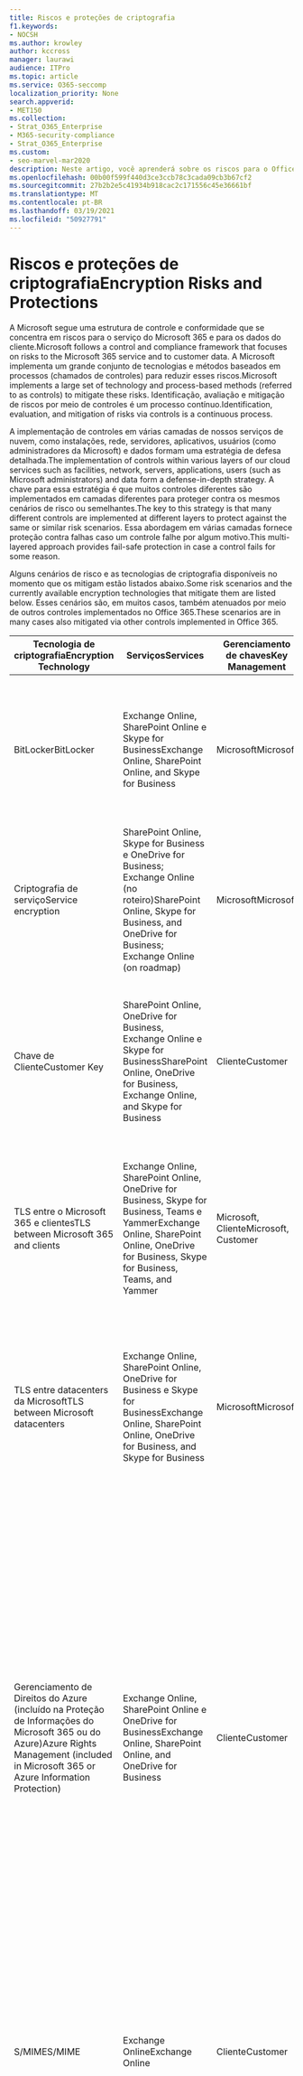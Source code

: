 ```yaml
---
title: Riscos e proteções de criptografia
f1.keywords:
- NOCSH
ms.author: krowley
author: kccross
manager: laurawi
audience: ITPro
ms.topic: article
ms.service: O365-seccomp
localization_priority: None
search.appverid:
- MET150
ms.collection:
- Strat_O365_Enterprise
- M365-security-compliance
- Strat_O365_Enterprise
ms.custom:
- seo-marvel-mar2020
description: Neste artigo, você aprenderá sobre os riscos para o Office 365 e as tecnologias de criptografia disponíveis para proteção.
ms.openlocfilehash: 00b00f599f440d3ce3ccb78c3cada09cb3b67cf2
ms.sourcegitcommit: 27b2b2e5c41934b918cac2c171556c45e36661bf
ms.translationtype: MT
ms.contentlocale: pt-BR
ms.lasthandoff: 03/19/2021
ms.locfileid: "50927791"
---
```

# <a name="encryption-risks-and-protections"></a><span data-ttu-id="2c92f-103">Riscos e proteções de criptografia</span><span class="sxs-lookup"><span data-stu-id="2c92f-103">Encryption Risks and Protections</span></span>

<span data-ttu-id="2c92f-104">A Microsoft segue uma estrutura de controle e conformidade que se concentra em riscos para o serviço do Microsoft 365 e para os dados do cliente.</span><span class="sxs-lookup"><span data-stu-id="2c92f-104">Microsoft follows a control and compliance framework that focuses on risks to the Microsoft 365 service and to customer data.</span></span> <span data-ttu-id="2c92f-105">A Microsoft implementa um grande conjunto de tecnologias e métodos baseados em processos (chamados de controles) para reduzir esses riscos.</span><span class="sxs-lookup"><span data-stu-id="2c92f-105">Microsoft implements a large set of technology and process-based methods (referred to as controls) to mitigate these risks.</span></span> <span data-ttu-id="2c92f-106">Identificação, avaliação e mitigação de riscos por meio de controles é um processo contínuo.</span><span class="sxs-lookup"><span data-stu-id="2c92f-106">Identification, evaluation, and mitigation of risks via controls is a continuous process.</span></span> 

<span data-ttu-id="2c92f-107">A implementação de controles em várias camadas de nossos serviços de nuvem, como instalações, rede, servidores, aplicativos, usuários (como administradores da Microsoft) e dados formam uma estratégia de defesa detalhada.</span><span class="sxs-lookup"><span data-stu-id="2c92f-107">The implementation of controls within various layers of our cloud services such as facilities, network, servers, applications, users (such as Microsoft administrators) and data form a defense-in-depth strategy.</span></span> <span data-ttu-id="2c92f-108">A chave para essa estratégia é que muitos controles diferentes são implementados em camadas diferentes para proteger contra os mesmos cenários de risco ou semelhantes.</span><span class="sxs-lookup"><span data-stu-id="2c92f-108">The key to this strategy is that many different controls are implemented at different layers to protect against the same or similar risk scenarios.</span></span> <span data-ttu-id="2c92f-109">Essa abordagem em várias camadas fornece proteção contra falhas caso um controle falhe por algum motivo.</span><span class="sxs-lookup"><span data-stu-id="2c92f-109">This multi-layered approach provides fail-safe protection in case a control fails for some reason.</span></span>

<span data-ttu-id="2c92f-110">Alguns cenários de risco e as tecnologias de criptografia disponíveis no momento que os mitigam estão listados abaixo.</span><span class="sxs-lookup"><span data-stu-id="2c92f-110">Some risk scenarios and the currently available encryption technologies that mitigate them are listed below.</span></span> <span data-ttu-id="2c92f-111">Esses cenários são, em muitos casos, também atenuados por meio de outros controles implementados no Office 365.</span><span class="sxs-lookup"><span data-stu-id="2c92f-111">These scenarios are in many cases also mitigated via other controls implemented in Office 365.</span></span>

| <span data-ttu-id="2c92f-112">Tecnologia de criptografia</span><span class="sxs-lookup"><span data-stu-id="2c92f-112">Encryption Technology</span></span> | <span data-ttu-id="2c92f-113">Serviços</span><span class="sxs-lookup"><span data-stu-id="2c92f-113">Services</span></span> | <span data-ttu-id="2c92f-114">Gerenciamento de chaves</span><span class="sxs-lookup"><span data-stu-id="2c92f-114">Key Management</span></span> | <span data-ttu-id="2c92f-115">Cenário de risco</span><span class="sxs-lookup"><span data-stu-id="2c92f-115">Risk Scenario</span></span> | <span data-ttu-id="2c92f-116">Valor</span><span class="sxs-lookup"><span data-stu-id="2c92f-116">Value</span></span> |
|---------------------------------------------------------------------------------|--------------------------------------------------------------------------------------------------|---------------------|------------------------------------------------------------------------------------------------------------------------------------------|---------------------------------------------------------------------------------------------------------------------------------------------------------------------------------------------------------------------------------------------------------------------------------------------------------------------------------------------------------------------------------------------------------------------------------|
| <span data-ttu-id="2c92f-117">BitLocker</span><span class="sxs-lookup"><span data-stu-id="2c92f-117">BitLocker</span></span> | <span data-ttu-id="2c92f-118">Exchange Online, SharePoint Online e Skype for Business</span><span class="sxs-lookup"><span data-stu-id="2c92f-118">Exchange Online, SharePoint Online, and Skype for Business</span></span> | <span data-ttu-id="2c92f-119">Microsoft</span><span class="sxs-lookup"><span data-stu-id="2c92f-119">Microsoft</span></span> | <span data-ttu-id="2c92f-120">Discos ou servidores são roubados ou reciclados incorretamente.</span><span class="sxs-lookup"><span data-stu-id="2c92f-120">Disks or servers are stolen or improperly recycled.</span></span> | <span data-ttu-id="2c92f-121">O BitLocker fornece uma abordagem segura para proteger contra perda de dados devido a hardware roubado ou reciclado incorretamente (servidor/disco).</span><span class="sxs-lookup"><span data-stu-id="2c92f-121">BitLocker provides a fail-safe approach to protect against loss of data due to stolen or improperly recycled hardware (server/disk).</span></span> |
| <span data-ttu-id="2c92f-122">Criptografia de serviço</span><span class="sxs-lookup"><span data-stu-id="2c92f-122">Service encryption</span></span> | <span data-ttu-id="2c92f-123">SharePoint Online, Skype for Business e OneDrive for Business; Exchange Online (no roteiro)</span><span class="sxs-lookup"><span data-stu-id="2c92f-123">SharePoint Online, Skype for Business, and OneDrive for Business; Exchange Online (on roadmap)</span></span> | <span data-ttu-id="2c92f-124">Microsoft</span><span class="sxs-lookup"><span data-stu-id="2c92f-124">Microsoft</span></span> | <span data-ttu-id="2c92f-125">O hacker interno ou externo tenta acessar arquivos/dados individuais como um blob.</span><span class="sxs-lookup"><span data-stu-id="2c92f-125">Internal or external hacker tries to access individual files/data as a blob.</span></span> | <span data-ttu-id="2c92f-126">Os dados criptografados não podem ser descriptografados sem acesso a chaves.</span><span class="sxs-lookup"><span data-stu-id="2c92f-126">The encrypted data cannot be decrypted without access to keys.</span></span> <span data-ttu-id="2c92f-127">Ajuda a reduzir o risco de um hacker acessar dados.</span><span class="sxs-lookup"><span data-stu-id="2c92f-127">Helps to mitigate risk of a hacker accessing data.</span></span> |
| <span data-ttu-id="2c92f-128">Chave de Cliente</span><span class="sxs-lookup"><span data-stu-id="2c92f-128">Customer Key</span></span> | <span data-ttu-id="2c92f-129">SharePoint Online, OneDrive for Business, Exchange Online e Skype for Business</span><span class="sxs-lookup"><span data-stu-id="2c92f-129">SharePoint Online, OneDrive for Business, Exchange Online, and Skype for Business</span></span> | <span data-ttu-id="2c92f-130">Cliente</span><span class="sxs-lookup"><span data-stu-id="2c92f-130">Customer</span></span> | <span data-ttu-id="2c92f-131">N/A (Esse recurso foi projetado como um recurso de conformidade; não como uma mitigação para qualquer risco.)</span><span class="sxs-lookup"><span data-stu-id="2c92f-131">N/A (This feature is designed as a compliance feature; not as a mitigation for any risk.)</span></span> | <span data-ttu-id="2c92f-132">Ajuda os clientes a cumprir as obrigações internas de regulamentação e conformidade e a capacidade de deixar o serviço e revogar o acesso da Microsoft aos dados</span><span class="sxs-lookup"><span data-stu-id="2c92f-132">Helps customers meet internal regulation and compliance obligations, and the ability to leave the service and revoke Microsoft's access to data</span></span> |
| <span data-ttu-id="2c92f-133">TLS entre o Microsoft 365 e clientes</span><span class="sxs-lookup"><span data-stu-id="2c92f-133">TLS between Microsoft 365 and clients</span></span> | <span data-ttu-id="2c92f-134">Exchange Online, SharePoint Online, OneDrive for Business, Skype for Business, Teams e Yammer</span><span class="sxs-lookup"><span data-stu-id="2c92f-134">Exchange Online, SharePoint Online, OneDrive for Business, Skype for Business, Teams, and Yammer</span></span> | <span data-ttu-id="2c92f-135">Microsoft, Cliente</span><span class="sxs-lookup"><span data-stu-id="2c92f-135">Microsoft, Customer</span></span> | <span data-ttu-id="2c92f-136">Ataque man-in-the-middle ou outro para tocar no fluxo de dados entre o Microsoft 365 e os computadores cliente pela Internet.</span><span class="sxs-lookup"><span data-stu-id="2c92f-136">Man-in-the-middle or other attack to tap the data flow between Microsoft 365 and client computers over Internet.</span></span> | <span data-ttu-id="2c92f-137">Essa implementação fornece valor à Microsoft e aos clientes e garante a integridade dos dados à medida que flui entre o Microsoft 365 e o cliente.</span><span class="sxs-lookup"><span data-stu-id="2c92f-137">This implementation provides value to both Microsoft and customers and assures data integrity as it flows between Microsoft 365 and the client.</span></span> |
| <span data-ttu-id="2c92f-138">TLS entre datacenters da Microsoft</span><span class="sxs-lookup"><span data-stu-id="2c92f-138">TLS between Microsoft datacenters</span></span> | <span data-ttu-id="2c92f-139">Exchange Online, SharePoint Online, OneDrive for Business e Skype for Business</span><span class="sxs-lookup"><span data-stu-id="2c92f-139">Exchange Online, SharePoint Online, OneDrive for Business, and Skype for Business</span></span> | <span data-ttu-id="2c92f-140">Microsoft</span><span class="sxs-lookup"><span data-stu-id="2c92f-140">Microsoft</span></span> | <span data-ttu-id="2c92f-141">Ataque man-in-the-middle ou outro para tocar no fluxo de dados do cliente entre servidores do Microsoft 365 localizados em datacenters diferentes da Microsoft.</span><span class="sxs-lookup"><span data-stu-id="2c92f-141">Man-in-the-middle or other attack to tap the customer data flow between Microsoft 365 servers located in different Microsoft datacenters.</span></span> | <span data-ttu-id="2c92f-142">Essa implementação é outro método para proteger dados contra ataques entre datacenters da Microsoft.</span><span class="sxs-lookup"><span data-stu-id="2c92f-142">This implementation is another method to protect data against attacks between Microsoft datacenters.</span></span> |
| <span data-ttu-id="2c92f-143">Gerenciamento de Direitos do Azure (incluído na Proteção de Informações do Microsoft 365 ou do Azure)</span><span class="sxs-lookup"><span data-stu-id="2c92f-143">Azure Rights Management (included in Microsoft 365 or Azure Information Protection)</span></span> | <span data-ttu-id="2c92f-144">Exchange Online, SharePoint Online e OneDrive for Business</span><span class="sxs-lookup"><span data-stu-id="2c92f-144">Exchange Online, SharePoint Online, and OneDrive for Business</span></span> | <span data-ttu-id="2c92f-145">Cliente</span><span class="sxs-lookup"><span data-stu-id="2c92f-145">Customer</span></span> | <span data-ttu-id="2c92f-146">Os dados estão nas mãos de uma pessoa que não deve ter acesso aos dados.</span><span class="sxs-lookup"><span data-stu-id="2c92f-146">Data falls into the hands of a person who should not have access to the data.</span></span> | <span data-ttu-id="2c92f-147">A Proteção de Informações do Azure usa o Azure RMS, que fornece valor aos clientes usando políticas de criptografia, identidade e autorização para ajudar a proteger arquivos e emails em vários dispositivos.</span><span class="sxs-lookup"><span data-stu-id="2c92f-147">Azure Information Protection uses Azure RMS, which provides value to customers by using encryption, identity, and authorization policies to help secure files and email across multiple devices.</span></span> <span data-ttu-id="2c92f-148">O Azure RMS fornece valor aos clientes onde todos os emails provenientes do Microsoft 365 que atendem a determinados critérios (ou seja, todos os emails para um determinado endereço) podem ser criptografados automaticamente antes de serem enviados para outro destinatário.</span><span class="sxs-lookup"><span data-stu-id="2c92f-148">Azure RMS provides value to customers where all emails originating from Microsoft 365 that match certain criteria (i.e., all emails to a certain address) can be automatically encrypted before they get sent to another recipient.</span></span> |
| <span data-ttu-id="2c92f-149">S/MIME</span><span class="sxs-lookup"><span data-stu-id="2c92f-149">S/MIME</span></span> | <span data-ttu-id="2c92f-150">Exchange Online</span><span class="sxs-lookup"><span data-stu-id="2c92f-150">Exchange Online</span></span> | <span data-ttu-id="2c92f-151">Cliente</span><span class="sxs-lookup"><span data-stu-id="2c92f-151">Customer</span></span> | <span data-ttu-id="2c92f-152">O email cai nas mãos de uma pessoa que não é o destinatário pretendido.</span><span class="sxs-lookup"><span data-stu-id="2c92f-152">Email falls into the hands of a person who is not the intended recipient.</span></span> | <span data-ttu-id="2c92f-153">O S/MIME fornece valor aos clientes garantindo que os emails criptografados com S/MIME só possam ser descriptografados pelo destinatário direto do email.</span><span class="sxs-lookup"><span data-stu-id="2c92f-153">S/MIME provides value to customers by assuring that email encrypted with S/MIME can only be decrypted by the direct recipient of the email.</span></span> |
| <span data-ttu-id="2c92f-154">Criptografia de Mensagem do Office 365</span><span class="sxs-lookup"><span data-stu-id="2c92f-154">Office 365 Message Encryption</span></span> | <span data-ttu-id="2c92f-155">Exchange Online, SharePoint Online</span><span class="sxs-lookup"><span data-stu-id="2c92f-155">Exchange Online, SharePoint Online</span></span> | <span data-ttu-id="2c92f-156">Cliente</span><span class="sxs-lookup"><span data-stu-id="2c92f-156">Customer</span></span> | <span data-ttu-id="2c92f-157">O email, incluindo anexos protegidos, fica nas mãos de uma pessoa dentro ou fora do Microsoft 365 que não é o destinatário pretendido do email.</span><span class="sxs-lookup"><span data-stu-id="2c92f-157">Email, including protected attachments, falls in hands of a person either within or outside Microsoft 365 who is not the intended recipient of the email.</span></span> | <span data-ttu-id="2c92f-158">O OME fornece valor aos clientes em que todos os emails provenientes do Microsoft 365 que corresponderem a determinados critérios (ou seja, todos os emails para um determinado endereço) são automaticamente criptografados antes de ser enviados para outro destinatário interno ou externo.</span><span class="sxs-lookup"><span data-stu-id="2c92f-158">OME provides value to customers where all emails originating from Microsoft 365 that match certain criteria (i.e., all emails to a certain address) are automatically encrypted before they get sent to another internal or an external recipient.</span></span> |
| <span data-ttu-id="2c92f-159">TLS SMTP com organização parceira</span><span class="sxs-lookup"><span data-stu-id="2c92f-159">SMTP TLS with partner organization</span></span> | <span data-ttu-id="2c92f-160">Exchange Online</span><span class="sxs-lookup"><span data-stu-id="2c92f-160">Exchange Online</span></span> | <span data-ttu-id="2c92f-161">Cliente</span><span class="sxs-lookup"><span data-stu-id="2c92f-161">Customer</span></span> | <span data-ttu-id="2c92f-162">O email é interceptado por meio de um ataque man-in-the-middle ou outro enquanto está em trânsito de um locatário do Microsoft 365 para outra organização parceira.</span><span class="sxs-lookup"><span data-stu-id="2c92f-162">Email is intercepted via a man-in-the-middle or other attack while in transit from a Microsoft 365 tenant to another partner organization.</span></span> | <span data-ttu-id="2c92f-163">Este cenário fornece valor ao cliente para que ele possa enviar/receber todos os emails entre o locatário do Microsoft 365 e a organização de email do parceiro dentro de um canal SMTP criptografado.</span><span class="sxs-lookup"><span data-stu-id="2c92f-163">This scenario provides value to the customer such that they can send/receive all emails between their Microsoft 365 tenant and their partner's email organization inside an encrypted SMTP channel.</span></span> |

## <a name="encryption-technologies-available-in-multi-tenant-environments"></a><span data-ttu-id="2c92f-164">Tecnologias de criptografia disponíveis em ambientes de vários locatários</span><span class="sxs-lookup"><span data-stu-id="2c92f-164">Encryption technologies available in multi-tenant environments</span></span>

| <span data-ttu-id="2c92f-165">Tecnologia de criptografia</span><span class="sxs-lookup"><span data-stu-id="2c92f-165">Encryption Technology</span></span> | <span data-ttu-id="2c92f-166">Implementado por</span><span class="sxs-lookup"><span data-stu-id="2c92f-166">Implemented by</span></span> | <span data-ttu-id="2c92f-167">Algoritmo e força do Key Exchange</span><span class="sxs-lookup"><span data-stu-id="2c92f-167">Key Exchange Algorithm and Strength</span></span> | <span data-ttu-id="2c92f-168">Gerenciamento de chaves\*</span><span class="sxs-lookup"><span data-stu-id="2c92f-168">Key Management\*</span></span> | <span data-ttu-id="2c92f-169">FIPS 140-2 Validado</span><span class="sxs-lookup"><span data-stu-id="2c92f-169">FIPS 140-2 Validated</span></span> |
|----------------------------------------------------------------------------------|-------------------------|------------------------------------------------------------------------------------------------------------------------------------------------------------------------------------|--------------------------------------------------------------------------------------------------------------------------------------------------------------------------------------------------------------------------------------------------------------------------------------------------------------------------------------------------------------------------------------------------------------------------------------------------------------------------------------------------------------------------------------------------------------------------------------------------------------------------------------------------------------------------------------------------------------------------------------------------------------------------------------------------------------------------------------------------------------------------------------------------------------|-----------------------------------------------------------------------|
| <span data-ttu-id="2c92f-170">BitLocker</span><span class="sxs-lookup"><span data-stu-id="2c92f-170">BitLocker</span></span> | <span data-ttu-id="2c92f-171">Exchange Online</span><span class="sxs-lookup"><span data-stu-id="2c92f-171">Exchange Online</span></span> | <span data-ttu-id="2c92f-172">AES 256 bits</span><span class="sxs-lookup"><span data-stu-id="2c92f-172">AES 256-bit</span></span> | <span data-ttu-id="2c92f-173">A chave externa do AES é armazenada em um Cofre Secreto e no Registro do servidor Exchange.</span><span class="sxs-lookup"><span data-stu-id="2c92f-173">AES external key is stored in a Secret Safe and in the registry of the Exchange server.</span></span> <span data-ttu-id="2c92f-174">O Cofre Secreto é um repositório seguro que requer elevação de alto nível e aprovações para acessar.</span><span class="sxs-lookup"><span data-stu-id="2c92f-174">The Secret Safe is a secured repository that requires high-level elevation and approvals to access.</span></span> <span data-ttu-id="2c92f-175">O acesso só pode ser solicitado e aprovado usando uma ferramenta interna chamada Lockbox.</span><span class="sxs-lookup"><span data-stu-id="2c92f-175">Access can be requested and approved only by using an internal tool called Lockbox.</span></span> <span data-ttu-id="2c92f-176">A chave externa do AES também é armazenada no Módulo de Plataforma Confiável no servidor.</span><span class="sxs-lookup"><span data-stu-id="2c92f-176">The AES external key is also stored in the Trusted Platform Module in the server.</span></span> <span data-ttu-id="2c92f-177">Uma senha numérica de 48 dígitos é armazenada no Active Directory e protegida pelo Lockbox.</span><span class="sxs-lookup"><span data-stu-id="2c92f-177">A 48-digit numerical password is stored in Active Directory and protected by Lockbox.</span></span> | <span data-ttu-id="2c92f-178">Sim</span><span class="sxs-lookup"><span data-stu-id="2c92f-178">Yes</span></span> |
|  | <span data-ttu-id="2c92f-179">SharePoint Online</span><span class="sxs-lookup"><span data-stu-id="2c92f-179">SharePoint Online</span></span> | <span data-ttu-id="2c92f-180">AES 256 bits</span><span class="sxs-lookup"><span data-stu-id="2c92f-180">AES 256-bit</span></span> | <span data-ttu-id="2c92f-181">A chave externa do AES é armazenada em um Cofre Secreto.</span><span class="sxs-lookup"><span data-stu-id="2c92f-181">AES external key is stored in a Secret Safe.</span></span> <span data-ttu-id="2c92f-182">O Cofre Secreto é um repositório seguro que requer elevação de alto nível e aprovações para acessar.</span><span class="sxs-lookup"><span data-stu-id="2c92f-182">The Secret Safe is a secured repository that requires high-level elevation and approvals to access.</span></span> <span data-ttu-id="2c92f-183">O acesso só pode ser solicitado e aprovado usando uma ferramenta interna chamada Lockbox.</span><span class="sxs-lookup"><span data-stu-id="2c92f-183">Access can be requested and approved only by using an internal tool called Lockbox.</span></span> <span data-ttu-id="2c92f-184">A chave externa do AES também é armazenada no Módulo de Plataforma Confiável no servidor.</span><span class="sxs-lookup"><span data-stu-id="2c92f-184">The AES external key is also stored in the Trusted Platform Module in the server.</span></span> <span data-ttu-id="2c92f-185">Uma senha numérica de 48 dígitos é armazenada no Active Directory e protegida pelo Lockbox.</span><span class="sxs-lookup"><span data-stu-id="2c92f-185">A 48-digit numerical password is stored in Active Directory and protected by Lockbox.</span></span> | <span data-ttu-id="2c92f-186">Sim</span><span class="sxs-lookup"><span data-stu-id="2c92f-186">Yes</span></span> |
|  | <span data-ttu-id="2c92f-187">Skype for Business</span><span class="sxs-lookup"><span data-stu-id="2c92f-187">Skype for Business</span></span> | <span data-ttu-id="2c92f-188">AES 256 bits</span><span class="sxs-lookup"><span data-stu-id="2c92f-188">AES 256-bit</span></span> | <span data-ttu-id="2c92f-189">A chave externa do AES é armazenada em um Cofre Secreto.</span><span class="sxs-lookup"><span data-stu-id="2c92f-189">AES external key is stored in a Secret Safe.</span></span> <span data-ttu-id="2c92f-190">O Cofre Secreto é um repositório seguro que requer elevação de alto nível e aprovações para acessar.</span><span class="sxs-lookup"><span data-stu-id="2c92f-190">The Secret Safe is a secured repository that requires high-level elevation and approvals to access.</span></span> <span data-ttu-id="2c92f-191">O acesso só pode ser solicitado e aprovado usando uma ferramenta interna chamada Lockbox.</span><span class="sxs-lookup"><span data-stu-id="2c92f-191">Access can be requested and approved only by using an internal tool called Lockbox.</span></span> <span data-ttu-id="2c92f-192">A chave externa do AES também é armazenada no Módulo de Plataforma Confiável no servidor.</span><span class="sxs-lookup"><span data-stu-id="2c92f-192">The AES external key is also stored in the Trusted Platform Module in the server.</span></span> <span data-ttu-id="2c92f-193">Uma senha numérica de 48 dígitos é armazenada no Active Directory e protegida pelo Lockbox.</span><span class="sxs-lookup"><span data-stu-id="2c92f-193">A 48-digit numerical password is stored in Active Directory and protected by Lockbox.</span></span> | <span data-ttu-id="2c92f-194">Sim</span><span class="sxs-lookup"><span data-stu-id="2c92f-194">Yes</span></span> |
| <span data-ttu-id="2c92f-195">Criptografia de Serviço</span><span class="sxs-lookup"><span data-stu-id="2c92f-195">Service Encryption</span></span> | <span data-ttu-id="2c92f-196">SharePoint Online</span><span class="sxs-lookup"><span data-stu-id="2c92f-196">SharePoint Online</span></span> | <span data-ttu-id="2c92f-197">AES 256 bits</span><span class="sxs-lookup"><span data-stu-id="2c92f-197">AES 256-bit</span></span> | <span data-ttu-id="2c92f-198">As chaves usadas para criptografar os blobs são armazenadas no Banco de Dados de Conteúdo do SharePoint Online.</span><span class="sxs-lookup"><span data-stu-id="2c92f-198">The keys used to encrypt the blobs are stored in the SharePoint Online Content Database.</span></span> <span data-ttu-id="2c92f-199">O Banco de Dados de Conteúdo do SharePoint Online é protegido por controles de acesso ao banco de dados e criptografia em repouso.</span><span class="sxs-lookup"><span data-stu-id="2c92f-199">The SharePoint Online Content Database is protected by database access controls and encryption at rest.</span></span> <span data-ttu-id="2c92f-200">A criptografia é executada usando o TDE no Banco de Dados do Azure SQL.</span><span class="sxs-lookup"><span data-stu-id="2c92f-200">Encryption is performed using TDE in Azure SQL Database.</span></span> <span data-ttu-id="2c92f-201">Esses segredos estão no nível de serviço do SharePoint Online, não no nível do locatário.</span><span class="sxs-lookup"><span data-stu-id="2c92f-201">These secrets are at the service level for SharePoint Online, not at the tenant level.</span></span> <span data-ttu-id="2c92f-202">Esses segredos (às vezes chamados de chaves mestras) são armazenados em um repositório seguro separado chamado Repositório de Chaves.</span><span class="sxs-lookup"><span data-stu-id="2c92f-202">These secrets (sometimes referred to as the master keys) are stored in a separate secure repository called the Key Store.</span></span> <span data-ttu-id="2c92f-203">O TDE fornece segurança em repouso para o banco de dados ativo e os backups de banco de dados e logs de transação.</span><span class="sxs-lookup"><span data-stu-id="2c92f-203">TDE provides security at rest for both the active database and the database backups and transaction logs.</span></span> <span data-ttu-id="2c92f-204">Quando os clientes fornecem a chave opcional, a chave do cliente é armazenada no Azure Key Vault e o serviço usa a chave para criptografar uma chave de locatário, que é usada para criptografar uma chave de site, que é usada para criptografar as chaves de nível de arquivo.</span><span class="sxs-lookup"><span data-stu-id="2c92f-204">When customers provide the optional key, the customer key is stored in Azure Key Vault, and the service uses the key to encrypt a tenant key, which is used to encrypt a site key, which is then used to encrypt the file level keys.</span></span> <span data-ttu-id="2c92f-205">Essencialmente, uma nova hierarquia de chaves é introduzida quando o cliente fornece uma chave.</span><span class="sxs-lookup"><span data-stu-id="2c92f-205">Essentially, a new key hierarchy is introduced when the customer provides a key.</span></span> | <span data-ttu-id="2c92f-206">Sim</span><span class="sxs-lookup"><span data-stu-id="2c92f-206">Yes</span></span> |
|  | <span data-ttu-id="2c92f-207">Skype for Business</span><span class="sxs-lookup"><span data-stu-id="2c92f-207">Skype for Business</span></span> | <span data-ttu-id="2c92f-208">AES 256 bits</span><span class="sxs-lookup"><span data-stu-id="2c92f-208">AES 256-bit</span></span> | <span data-ttu-id="2c92f-209">Cada parte dos dados é criptografada usando uma chave de 256 bits gerada aleatoriamente.</span><span class="sxs-lookup"><span data-stu-id="2c92f-209">Each piece of data is encrypted using a different randomly generated 256-bit key.</span></span> <span data-ttu-id="2c92f-210">A chave de criptografia é armazenada em um arquivo XML de metadados correspondente, que também é criptografado por uma chave mestra por conferência.</span><span class="sxs-lookup"><span data-stu-id="2c92f-210">The encryption key is stored in a corresponding metadata XML file, which is also encrypted by a per-conference master key.</span></span> <span data-ttu-id="2c92f-211">A chave mestra também é gerada aleatoriamente uma vez por conferência.</span><span class="sxs-lookup"><span data-stu-id="2c92f-211">The master key is also randomly generated once per conference.</span></span> | <span data-ttu-id="2c92f-212">Sim</span><span class="sxs-lookup"><span data-stu-id="2c92f-212">Yes</span></span> |
|  | <span data-ttu-id="2c92f-213">Exchange Online</span><span class="sxs-lookup"><span data-stu-id="2c92f-213">Exchange Online</span></span> | <span data-ttu-id="2c92f-214">AES 256 bits</span><span class="sxs-lookup"><span data-stu-id="2c92f-214">AES 256-bit</span></span> | <span data-ttu-id="2c92f-215">Cada caixa de correio é criptografada usando uma política de criptografia de dados que usa chaves de criptografia controladas pela Microsoft (no roteiro) ou pelo cliente (quando a Chave do Cliente é usada).</span><span class="sxs-lookup"><span data-stu-id="2c92f-215">Each mailbox is encrypted using a data encryption policy that uses encryption keys controlled by Microsoft (on roadmap) or by the customer (when Customer Key is used).</span></span> | <span data-ttu-id="2c92f-216">Sim</span><span class="sxs-lookup"><span data-stu-id="2c92f-216">Yes</span></span> |
| <span data-ttu-id="2c92f-217">TLS entre o Microsoft 365 e clientes/parceiros</span><span class="sxs-lookup"><span data-stu-id="2c92f-217">TLS between Microsoft 365 and clients/partners</span></span> | <span data-ttu-id="2c92f-218">Exchange Online</span><span class="sxs-lookup"><span data-stu-id="2c92f-218">Exchange Online</span></span> | [<span data-ttu-id="2c92f-219">TLS oportunista que suporta vários suites de codificação</span><span class="sxs-lookup"><span data-stu-id="2c92f-219">Opportunistic TLS supporting multiple cipher suites</span></span>](./exchange-online-uses-tls-to-secure-email-connections.md) | <span data-ttu-id="2c92f-220">O certificado TLS para Exchange Online (outlook.office.com) é um certificado SHA256RSA de 2048 bits emitido pela Baltimore CyberTrust Root.</span><span class="sxs-lookup"><span data-stu-id="2c92f-220">The TLS certificate for Exchange Online (outlook.office.com) is a 2048-bit SHA256RSA certificate issued by Baltimore CyberTrust Root.</span></span> <br> <br> <span data-ttu-id="2c92f-221">O certificado raiz TLS para Exchange Online é um certificado SHA1RSA de 2048 bits emitido pela Baltimore CyberTrust Root.</span><span class="sxs-lookup"><span data-stu-id="2c92f-221">The TLS root certificate for Exchange Online is a 2048-bit SHA1RSA certificate issued by Baltimore CyberTrust Root.</span></span> | <span data-ttu-id="2c92f-222">Sim, quando o TLS 1.2 com a força de codificação de 256 bits é usado</span><span class="sxs-lookup"><span data-stu-id="2c92f-222">Yes, when TLS 1.2 with 256-bit cipher strength is used</span></span> |
|  | <span data-ttu-id="2c92f-223">SharePoint Online</span><span class="sxs-lookup"><span data-stu-id="2c92f-223">SharePoint Online</span></span> | <span data-ttu-id="2c92f-224">TLS 1.2 com AES 256</span><span class="sxs-lookup"><span data-stu-id="2c92f-224">TLS 1.2 with AES 256</span></span> <br> <br> [<span data-ttu-id="2c92f-225">Criptografia de dados no OneDrive for Business e no SharePoint Online</span><span class="sxs-lookup"><span data-stu-id="2c92f-225">Data Encryption in OneDrive for Business and SharePoint Online</span></span>](./data-encryption-in-odb-and-spo.md) | <span data-ttu-id="2c92f-226">O certificado TLS do SharePoint Online (\*.sharepoint.com) é um certificado SHA256RSA de 2048 bits emitido pela Baltimore CyberTrust Root.</span><span class="sxs-lookup"><span data-stu-id="2c92f-226">The TLS certificate for SharePoint Online (\*.sharepoint.com) is a 2048-bit SHA256RSA certificate issued by Baltimore CyberTrust Root.</span></span> <br> <br> <span data-ttu-id="2c92f-227">O certificado raiz TLS para SharePoint Online é um certificado SHA1RSA de 2048 bits emitido pela Baltimore CyberTrust Root.</span><span class="sxs-lookup"><span data-stu-id="2c92f-227">The TLS root certificate for SharePoint Online is a 2048-bit SHA1RSA certificate issued by Baltimore CyberTrust Root.</span></span> | <span data-ttu-id="2c92f-228">Sim</span><span class="sxs-lookup"><span data-stu-id="2c92f-228">Yes</span></span> |
|  | <span data-ttu-id="2c92f-229">Skype for Business</span><span class="sxs-lookup"><span data-stu-id="2c92f-229">Skype for Business</span></span> | [<span data-ttu-id="2c92f-230">TLS para comunicações SIP e sessões de compartilhamento de dados PSOM</span><span class="sxs-lookup"><span data-stu-id="2c92f-230">TLS for SIP communications and PSOM data sharing sessions</span></span>](https://support.office.com/article/Set-up-your-network-for-Skype-for-Business-Online-d21f89b0-3afc-432e-b735-036b2432fdbf) | <span data-ttu-id="2c92f-231">O certificado TLS para Skype for Business (\*.lync.com) é um certificado SHA256RSA de 2048 bits emitido pela Baltimore CyberTrust Root.</span><span class="sxs-lookup"><span data-stu-id="2c92f-231">The TLS certificate for Skype for Business (\*.lync.com) is a 2048-bit SHA256RSA certificate issued by Baltimore CyberTrust Root.</span></span> <br> <br> <span data-ttu-id="2c92f-232">O certificado raiz TLS para Skype for Business é um certificado SHA256RSA de 2048 bits emitido pela Baltimore CyberTrust Root.</span><span class="sxs-lookup"><span data-stu-id="2c92f-232">The TLS root certificate for Skype for Business is a 2048-bit SHA256RSA certificate issued by Baltimore CyberTrust Root.</span></span> | <span data-ttu-id="2c92f-233">Sim</span><span class="sxs-lookup"><span data-stu-id="2c92f-233">Yes</span></span> |
|  | <span data-ttu-id="2c92f-234">Microsoft Teams</span><span class="sxs-lookup"><span data-stu-id="2c92f-234">Microsoft Teams</span></span> | <span data-ttu-id="2c92f-235">TLS 1.2 com AES 256</span><span class="sxs-lookup"><span data-stu-id="2c92f-235">TLS 1.2 with AES 256</span></span> <br> <br> [<span data-ttu-id="2c92f-236">Perguntas frequentes sobre o Microsoft Teams – Ajuda do administrador</span><span class="sxs-lookup"><span data-stu-id="2c92f-236">Frequently asked questions about Microsoft Teams – Admin Help</span></span>](/MicrosoftTeams/teams-overview) | <span data-ttu-id="2c92f-237">O certificado TLS do Microsoft Teams (teams.microsoft.com, edge.skype.com) é um certificado SHA256RSA de 2048 bits emitido pela Baltimore CyberTrust Root.</span><span class="sxs-lookup"><span data-stu-id="2c92f-237">The TLS certificate for Microsoft Teams (teams.microsoft.com, edge.skype.com) is a 2048-bit SHA256RSA certificate issued by Baltimore CyberTrust Root.</span></span> <br> <br> <span data-ttu-id="2c92f-238">O certificado raiz TLS do Microsoft Teams é um certificado SHA256RSA de 2048 bits emitido pelo Baltimore CyberTrust Root.</span><span class="sxs-lookup"><span data-stu-id="2c92f-238">The TLS root certificate for Microsoft Teams is a 2048-bit SHA256RSA certificate issued by Baltimore CyberTrust Root.</span></span> | <span data-ttu-id="2c92f-239">Sim</span><span class="sxs-lookup"><span data-stu-id="2c92f-239">Yes</span></span> |
| <span data-ttu-id="2c92f-240">TLS entre datacenters da Microsoft</span><span class="sxs-lookup"><span data-stu-id="2c92f-240">TLS between Microsoft datacenters</span></span> | <span data-ttu-id="2c92f-241">Todos os serviços do Microsoft 365</span><span class="sxs-lookup"><span data-stu-id="2c92f-241">All Microsoft 365 services</span></span> | <span data-ttu-id="2c92f-242">TLS 1.2 com AES 256</span><span class="sxs-lookup"><span data-stu-id="2c92f-242">TLS 1.2 with AES 256</span></span> <br> <br> <span data-ttu-id="2c92f-243">Protocolo de Transporte em Tempo Real Seguro (SRTP)</span><span class="sxs-lookup"><span data-stu-id="2c92f-243">Secure Real-time Transport Protocol (SRTP)</span></span> | <span data-ttu-id="2c92f-244">A Microsoft usa uma autoridade de certificação gerenciada e implantada internamente para comunicações de servidor para servidor entre datacenters da Microsoft.</span><span class="sxs-lookup"><span data-stu-id="2c92f-244">Microsoft uses an internally managed and deployed certification authority for server-to-server communications between Microsoft datacenters.</span></span> | <span data-ttu-id="2c92f-245">Sim</span><span class="sxs-lookup"><span data-stu-id="2c92f-245">Yes</span></span> |
| <span data-ttu-id="2c92f-246">Gerenciamento de Direitos do Azure (incluído na Proteção de Informações do Microsoft 365 ou do Azure)</span><span class="sxs-lookup"><span data-stu-id="2c92f-246">Azure Rights Management (included in Microsoft 365 or Azure Information Protection)</span></span> | <span data-ttu-id="2c92f-247">Exchange Online</span><span class="sxs-lookup"><span data-stu-id="2c92f-247">Exchange Online</span></span> | <span data-ttu-id="2c92f-248">Oferece [suporte ao Modo Criptográfico 2](/previous-versions/windows/it-pro/windows-server-2008-R2-and-2008/hh867439(v=ws.10)), uma implementação criptográfica do RMS atualizada e aprimorada.</span><span class="sxs-lookup"><span data-stu-id="2c92f-248">Supports [Cryptographic Mode 2](/previous-versions/windows/it-pro/windows-server-2008-R2-and-2008/hh867439(v=ws.10)), an updated and enhanced RMS cryptographic implementation.</span></span> <span data-ttu-id="2c92f-249">Ele dá suporte ao RSA 2048 para assinatura e criptografia e SHA-256 para hash na assinatura.</span><span class="sxs-lookup"><span data-stu-id="2c92f-249">It supports RSA 2048 for signature and encryption, and SHA-256 for hash in the signature.</span></span> | <span data-ttu-id="2c92f-250">[Gerenciado pela Microsoft](/azure/information-protection/plan-implement-tenant-key).</span><span class="sxs-lookup"><span data-stu-id="2c92f-250">[Managed by Microsoft](/azure/information-protection/plan-implement-tenant-key).</span></span> | <span data-ttu-id="2c92f-251">Sim</span><span class="sxs-lookup"><span data-stu-id="2c92f-251">Yes</span></span> |
|  | <span data-ttu-id="2c92f-252">SharePoint Online</span><span class="sxs-lookup"><span data-stu-id="2c92f-252">SharePoint Online</span></span> | <span data-ttu-id="2c92f-253">Oferece [suporte ao Modo Criptográfico 2](/previous-versions/windows/it-pro/windows-server-2008-R2-and-2008/hh867439(v=ws.10)), uma implementação criptográfica do RMS atualizada e aprimorada.</span><span class="sxs-lookup"><span data-stu-id="2c92f-253">Supports [Cryptographic Mode 2](/previous-versions/windows/it-pro/windows-server-2008-R2-and-2008/hh867439(v=ws.10)), an updated and enhanced RMS cryptographic implementation.</span></span> <span data-ttu-id="2c92f-254">Ele dá suporte ao RSA 2048 para assinatura e criptografia e SHA-256 para assinatura.</span><span class="sxs-lookup"><span data-stu-id="2c92f-254">It supports RSA 2048 for signature and encryption, and SHA-256 for signature.</span></span> | <span data-ttu-id="2c92f-255">[Gerenciado pela Microsoft](/azure/information-protection/plan-implement-tenant-key), que é a configuração padrão; ou</span><span class="sxs-lookup"><span data-stu-id="2c92f-255">[Managed by Microsoft](/azure/information-protection/plan-implement-tenant-key), which is the default setting; or</span></span> <br> <br> <span data-ttu-id="2c92f-256">Gerenciado pelo cliente, que é uma alternativa às chaves gerenciadas pela Microsoft.</span><span class="sxs-lookup"><span data-stu-id="2c92f-256">Customer-managed, which is an alternative to Microsoft-managed keys.</span></span> <span data-ttu-id="2c92f-257">As organizações que têm uma assinatura do Azure gerenciada por IT podem usar BYOK e registrar seu uso sem custo adicional.</span><span class="sxs-lookup"><span data-stu-id="2c92f-257">Organizations that have an IT-managed Azure subscription can use BYOK and log its usage at no extra charge.</span></span> <span data-ttu-id="2c92f-258">Para obter mais informações, [consulte Implementing bring your own key](/azure/information-protection/plan-implement-tenant-key).</span><span class="sxs-lookup"><span data-stu-id="2c92f-258">For more information, see [Implementing bring your own key](/azure/information-protection/plan-implement-tenant-key).</span></span> <span data-ttu-id="2c92f-259">Nesta configuração, as HSMs nCipher são usadas para proteger suas chaves.</span><span class="sxs-lookup"><span data-stu-id="2c92f-259">In this configuration, nCipher HSMs are used to protect your keys.</span></span> <span data-ttu-id="2c92f-260">Para obter mais informações, [consulte nCipher HSMs e Azure RMS](https://www.thales-esecurity.com/msrms/cloud).</span><span class="sxs-lookup"><span data-stu-id="2c92f-260">For more information, see [nCipher HSMs and Azure RMS](https://www.thales-esecurity.com/msrms/cloud).</span></span> | <span data-ttu-id="2c92f-261">Sim</span><span class="sxs-lookup"><span data-stu-id="2c92f-261">Yes</span></span> |
| <span data-ttu-id="2c92f-262">S/MIME</span><span class="sxs-lookup"><span data-stu-id="2c92f-262">S/MIME</span></span> | <span data-ttu-id="2c92f-263">Exchange Online</span><span class="sxs-lookup"><span data-stu-id="2c92f-263">Exchange Online</span></span> | <span data-ttu-id="2c92f-264">Sintaxe de mensagem criptográfica Padrão 1.5 (PKCS #7)</span><span class="sxs-lookup"><span data-stu-id="2c92f-264">Cryptographic Message Syntax Standard 1.5 (PKCS #7)</span></span> | <span data-ttu-id="2c92f-265">Depende da infraestrutura de chave pública gerenciada pelo cliente implantada.</span><span class="sxs-lookup"><span data-stu-id="2c92f-265">Depends on the customer-managed public key infrastructure deployed.</span></span> <span data-ttu-id="2c92f-266">O gerenciamento de chaves é realizado pelo cliente e a Microsoft nunca tem acesso às chaves privadas usadas para assinatura e descriptografia.</span><span class="sxs-lookup"><span data-stu-id="2c92f-266">Key management is performed by the customer, and Microsoft never has access to the private keys used for signing and decryption.</span></span> | <span data-ttu-id="2c92f-267">Sim, quando configurado para criptografar mensagens de saída com 3DES ou AES256</span><span class="sxs-lookup"><span data-stu-id="2c92f-267">Yes, when configured to encrypt outgoing messages with 3DES or AES256</span></span> |
| <span data-ttu-id="2c92f-268">Criptografia de Mensagem do Office 365</span><span class="sxs-lookup"><span data-stu-id="2c92f-268">Office 365 Message Encryption</span></span> | <span data-ttu-id="2c92f-269">Exchange Online</span><span class="sxs-lookup"><span data-stu-id="2c92f-269">Exchange Online</span></span> | <span data-ttu-id="2c92f-270">Igual ao Azure RMS ( Modo Criptográfico[2](./technical-reference-details-about-encryption.md) - RSA 2048 para assinatura e criptografia e SHA-256 para assinatura)</span><span class="sxs-lookup"><span data-stu-id="2c92f-270">Same as Azure RMS ([Cryptographic Mode 2](./technical-reference-details-about-encryption.md) - RSA 2048 for signature and encryption, and SHA-256 for signature)</span></span> | <span data-ttu-id="2c92f-271">Usa a Proteção de Informações do Azure como sua infraestrutura de criptografia.</span><span class="sxs-lookup"><span data-stu-id="2c92f-271">Uses Azure Information Protection as its encryption infrastructure.</span></span> <span data-ttu-id="2c92f-272">O método de criptografia usado depende do local que você obtém as chaves do RMS usadas para criptografar e descriptografar mensagens.</span><span class="sxs-lookup"><span data-stu-id="2c92f-272">The encryption method used depends on where you obtain the RMS keys used to encrypt and decrypt messages.</span></span> | <span data-ttu-id="2c92f-273">Sim</span><span class="sxs-lookup"><span data-stu-id="2c92f-273">Yes</span></span> |
| <span data-ttu-id="2c92f-274">TLS SMTP com organização parceira</span><span class="sxs-lookup"><span data-stu-id="2c92f-274">SMTP TLS with partner organization</span></span> | <span data-ttu-id="2c92f-275">Exchange Online</span><span class="sxs-lookup"><span data-stu-id="2c92f-275">Exchange Online</span></span> | <span data-ttu-id="2c92f-276">TLS 1.2 com AES 256</span><span class="sxs-lookup"><span data-stu-id="2c92f-276">TLS 1.2 with AES 256</span></span> | <span data-ttu-id="2c92f-277">O certificado TLS para Exchange Online (outlook.office.com) é um SHA-256 de 2048 bits com certificado de criptografia RSA emitido pela CA-1 dos Serviços de Nuvem digiCert.</span><span class="sxs-lookup"><span data-stu-id="2c92f-277">The TLS certificate for Exchange Online (outlook.office.com) is a 2048-bit SHA-256 with RSA Encryption certificate issued by DigiCert Cloud Services CA-1.</span></span> <br> <br> <span data-ttu-id="2c92f-278">O certificado raiz TLS para o Exchange Online é um SHA-1 de 2048 bits com certificado de criptografia RSA emitido pela [CA raiz globalSign – R1](./exchange-online-uses-tls-to-secure-email-connections.md?view=o365-worldwide#tls-certificate-information-for-exchange-online).</span><span class="sxs-lookup"><span data-stu-id="2c92f-278">The TLS root certificate for Exchange Online is a 2048-bit SHA-1 with RSA Encryption certificate issued by [GlobalSign Root CA – R1](./exchange-online-uses-tls-to-secure-email-connections.md?view=o365-worldwide#tls-certificate-information-for-exchange-online).</span></span> <br> <br> <span data-ttu-id="2c92f-279">Saiba que, por motivos de segurança, nossos certificados mudam de tempos em tempos.</span><span class="sxs-lookup"><span data-stu-id="2c92f-279">Be aware that, for security reasons, our certificates do change from time to time.</span></span> | <span data-ttu-id="2c92f-280">Sim, quando o TLS 1.2 com a força de codificação de 256 bits é usado</span><span class="sxs-lookup"><span data-stu-id="2c92f-280">Yes, when TLS 1.2 with 256-bit cipher strength is used</span></span> |

<span data-ttu-id="2c92f-281">*\*Os certificados TLS referenciados nesta tabela são para datacenters dos EUA; Datacenters não-EUA também usam certificados SHA256RSA de 2048 bits.*</span><span class="sxs-lookup"><span data-stu-id="2c92f-281">*\*TLS certificates referenced in this table are for US datacenters; non-US datacenters also use 2048-bit SHA256RSA certificates.*</span></span>

## <a name="encryption-technologies-available-in-government-cloud-community-environments"></a><span data-ttu-id="2c92f-282">Tecnologias de criptografia disponíveis em ambientes de comunidade de nuvem governamental</span><span class="sxs-lookup"><span data-stu-id="2c92f-282">Encryption technologies available in Government cloud community environments</span></span>

| <span data-ttu-id="2c92f-283">Tecnologia de criptografia</span><span class="sxs-lookup"><span data-stu-id="2c92f-283">Encryption Technology</span></span> | <span data-ttu-id="2c92f-284">Implementado por</span><span class="sxs-lookup"><span data-stu-id="2c92f-284">Implemented by</span></span> | <span data-ttu-id="2c92f-285">Algoritmo e força do Key Exchange</span><span class="sxs-lookup"><span data-stu-id="2c92f-285">Key Exchange Algorithm and Strength</span></span> | <span data-ttu-id="2c92f-286">Gerenciamento de chaves\*</span><span class="sxs-lookup"><span data-stu-id="2c92f-286">Key Management\*</span></span> | <span data-ttu-id="2c92f-287">FIPS 140-2 Validado</span><span class="sxs-lookup"><span data-stu-id="2c92f-287">FIPS 140-2 Validated</span></span> |
|---------------------------------------------|--------------------------------------------------------|------------------------------------------------------------------------------------------------------------------------------------------------------------------------------------|--------------------------------------------------------------------------------------------------------------------------------------------------------------------------------------------------------------------------------------------------------------------------------------------------------------------------------------------------------------------------------------------------------------------------------------------------------------------------------------------------------------------------------------------------------------------------------------------------------------------------------------------------------------------------------------------------------------------------------------------------------------------------------------------------------------------------------------------------------------------------------------------------------------|-------------------------------------------------------------------------|
| <span data-ttu-id="2c92f-288">BitLocker</span><span class="sxs-lookup"><span data-stu-id="2c92f-288">BitLocker</span></span> | <span data-ttu-id="2c92f-289">Exchange Online</span><span class="sxs-lookup"><span data-stu-id="2c92f-289">Exchange Online</span></span> | <span data-ttu-id="2c92f-290">AES 256 bits</span><span class="sxs-lookup"><span data-stu-id="2c92f-290">AES 256-bit</span></span> | <span data-ttu-id="2c92f-291">A chave externa do AES é armazenada em um Cofre Secreto e no Registro do servidor Exchange.</span><span class="sxs-lookup"><span data-stu-id="2c92f-291">AES external key is stored in a Secret Safe and in the registry of the Exchange server.</span></span> <span data-ttu-id="2c92f-292">O Cofre Secreto é um repositório seguro que requer elevação de alto nível e aprovações para acessar.</span><span class="sxs-lookup"><span data-stu-id="2c92f-292">The Secret Safe is a secured repository that requires high-level elevation and approvals to access.</span></span> <span data-ttu-id="2c92f-293">O acesso só pode ser solicitado e aprovado usando uma ferramenta interna chamada Lockbox.</span><span class="sxs-lookup"><span data-stu-id="2c92f-293">Access can be requested and approved only by using an internal tool called Lockbox.</span></span> <span data-ttu-id="2c92f-294">A chave externa do AES também é armazenada no Módulo de Plataforma Confiável no servidor.</span><span class="sxs-lookup"><span data-stu-id="2c92f-294">The AES external key is also stored in the Trusted Platform Module in the server.</span></span> <span data-ttu-id="2c92f-295">Uma senha numérica de 48 dígitos é armazenada no Active Directory e protegida pelo Lockbox.</span><span class="sxs-lookup"><span data-stu-id="2c92f-295">A 48-digit numerical password is stored in Active Directory and protected by Lockbox.</span></span> | <span data-ttu-id="2c92f-296">Sim</span><span class="sxs-lookup"><span data-stu-id="2c92f-296">Yes</span></span> |
|  | <span data-ttu-id="2c92f-297">SharePoint Online</span><span class="sxs-lookup"><span data-stu-id="2c92f-297">SharePoint Online</span></span> | <span data-ttu-id="2c92f-298">AES 256 bits</span><span class="sxs-lookup"><span data-stu-id="2c92f-298">AES 256-bit</span></span> | <span data-ttu-id="2c92f-299">A chave externa do AES é armazenada em um Cofre Secreto.</span><span class="sxs-lookup"><span data-stu-id="2c92f-299">AES external key is stored in a Secret Safe.</span></span> <span data-ttu-id="2c92f-300">O Cofre Secreto é um repositório seguro que requer elevação de alto nível e aprovações para acessar.</span><span class="sxs-lookup"><span data-stu-id="2c92f-300">The Secret Safe is a secured repository that requires high-level elevation and approvals to access.</span></span> <span data-ttu-id="2c92f-301">O acesso só pode ser solicitado e aprovado usando uma ferramenta interna chamada Lockbox.</span><span class="sxs-lookup"><span data-stu-id="2c92f-301">Access can be requested and approved only by using an internal tool called Lockbox.</span></span> <span data-ttu-id="2c92f-302">A chave externa do AES também é armazenada no Módulo de Plataforma Confiável no servidor.</span><span class="sxs-lookup"><span data-stu-id="2c92f-302">The AES external key is also stored in the Trusted Platform Module in the server.</span></span> <span data-ttu-id="2c92f-303">Uma senha numérica de 48 dígitos é armazenada no Active Directory e protegida pelo Lockbox.</span><span class="sxs-lookup"><span data-stu-id="2c92f-303">A 48-digit numerical password is stored in Active Directory and protected by Lockbox.</span></span> | <span data-ttu-id="2c92f-304">Sim</span><span class="sxs-lookup"><span data-stu-id="2c92f-304">Yes</span></span> |
|  | <span data-ttu-id="2c92f-305">Skype for Business</span><span class="sxs-lookup"><span data-stu-id="2c92f-305">Skype for Business</span></span> | <span data-ttu-id="2c92f-306">AES 256 bits</span><span class="sxs-lookup"><span data-stu-id="2c92f-306">AES 256-bit</span></span> | <span data-ttu-id="2c92f-307">A chave externa do AES é armazenada em um Cofre Secreto.</span><span class="sxs-lookup"><span data-stu-id="2c92f-307">AES external key is stored in a Secret Safe.</span></span> <span data-ttu-id="2c92f-308">O Cofre Secreto é um repositório seguro que requer elevação de alto nível e aprovações para acessar.</span><span class="sxs-lookup"><span data-stu-id="2c92f-308">The Secret Safe is a secured repository that requires high-level elevation and approvals to access.</span></span> <span data-ttu-id="2c92f-309">O acesso só pode ser solicitado e aprovado usando uma ferramenta interna chamada Lockbox.</span><span class="sxs-lookup"><span data-stu-id="2c92f-309">Access can be requested and approved only by using an internal tool called Lockbox.</span></span> <span data-ttu-id="2c92f-310">A chave externa do AES também é armazenada no Módulo de Plataforma Confiável no servidor.</span><span class="sxs-lookup"><span data-stu-id="2c92f-310">The AES external key is also stored in the Trusted Platform Module in the server.</span></span> <span data-ttu-id="2c92f-311">Uma senha numérica de 48 dígitos é armazenada no Active Directory e protegida pelo Lockbox.</span><span class="sxs-lookup"><span data-stu-id="2c92f-311">A 48-digit numerical password is stored in Active Directory and protected by Lockbox.</span></span> | <span data-ttu-id="2c92f-312">Sim</span><span class="sxs-lookup"><span data-stu-id="2c92f-312">Yes</span></span> |
| <span data-ttu-id="2c92f-313">Criptografia de Serviço</span><span class="sxs-lookup"><span data-stu-id="2c92f-313">Service Encryption</span></span> | <span data-ttu-id="2c92f-314">SharePoint Online</span><span class="sxs-lookup"><span data-stu-id="2c92f-314">SharePoint Online</span></span> | <span data-ttu-id="2c92f-315">AES 256 bits</span><span class="sxs-lookup"><span data-stu-id="2c92f-315">AES 256-bit</span></span> | <span data-ttu-id="2c92f-316">As chaves usadas para criptografar os blobs são armazenadas no Banco de Dados de Conteúdo do SharePoint Online.</span><span class="sxs-lookup"><span data-stu-id="2c92f-316">The keys used to encrypt the blobs are stored in the SharePoint Online Content Database.</span></span> <span data-ttu-id="2c92f-317">Os Bancos de Dados de Conteúdo do SharePoint Online são protegidos por controles de acesso ao banco de dados e criptografia em repouso.</span><span class="sxs-lookup"><span data-stu-id="2c92f-317">The SharePoint Online Content Databases is protected by database access controls and encryption at rest.</span></span> <span data-ttu-id="2c92f-318">A criptografia é executada usando o TDE no Banco de Dados do Azure SQL.</span><span class="sxs-lookup"><span data-stu-id="2c92f-318">Encryption is performed using TDE in Azure SQL Database.</span></span> <span data-ttu-id="2c92f-319">Esses segredos estão no nível de serviço do SharePoint Online, não no nível do locatário.</span><span class="sxs-lookup"><span data-stu-id="2c92f-319">These secrets are at the service level for SharePoint Online, not at the tenant level.</span></span> <span data-ttu-id="2c92f-320">Esses segredos (às vezes chamados de chaves mestras) são armazenados em um repositório seguro separado chamado Repositório de Chaves.</span><span class="sxs-lookup"><span data-stu-id="2c92f-320">These secrets (sometimes referred to as the master keys) are stored in a separate secure repository called the Key Store.</span></span> <span data-ttu-id="2c92f-321">O TDE fornece segurança em repouso para o banco de dados ativo e os backups de banco de dados e logs de transação.</span><span class="sxs-lookup"><span data-stu-id="2c92f-321">TDE provides security at rest for both the active database and the database backups and transaction logs.</span></span> <span data-ttu-id="2c92f-322">Quando os clientes fornecem a chave opcional, a Chave do Cliente é armazenada no Azure Key Vault e o serviço usa a chave para criptografar uma chave de locatário, que é usada para criptografar uma chave de site, que é usada para criptografar as chaves de nível de arquivo.</span><span class="sxs-lookup"><span data-stu-id="2c92f-322">When customers provide the optional key, the Customer Key is stored in Azure Key Vault, and the service uses the key to encrypt a tenant key, which is used to encrypt a site key, which is then used to encrypt the file level keys.</span></span> <span data-ttu-id="2c92f-323">Essencialmente, uma nova hierarquia de chaves é introduzida quando o cliente fornece uma chave.</span><span class="sxs-lookup"><span data-stu-id="2c92f-323">Essentially, a new key hierarchy is introduced when the customer provides a key.</span></span> | <span data-ttu-id="2c92f-324">Sim</span><span class="sxs-lookup"><span data-stu-id="2c92f-324">Yes</span></span> |
|  | <span data-ttu-id="2c92f-325">Skype for Business</span><span class="sxs-lookup"><span data-stu-id="2c92f-325">Skype for Business</span></span> | <span data-ttu-id="2c92f-326">AES 256 bits</span><span class="sxs-lookup"><span data-stu-id="2c92f-326">AES 256-bit</span></span> | <span data-ttu-id="2c92f-327">Cada parte dos dados é criptografada usando uma chave de 256 bits gerada aleatoriamente.</span><span class="sxs-lookup"><span data-stu-id="2c92f-327">Each piece of data is encrypted using a different randomly generated 256-bit key.</span></span> <span data-ttu-id="2c92f-328">A chave de criptografia é armazenada em um arquivo XML de metadados correspondente, que também é criptografado por uma chave mestra por conferência.</span><span class="sxs-lookup"><span data-stu-id="2c92f-328">The encryption key is stored in a corresponding metadata XML file, which is also encrypted by a per-conference master key.</span></span> <span data-ttu-id="2c92f-329">A chave mestra também é gerada aleatoriamente uma vez por conferência.</span><span class="sxs-lookup"><span data-stu-id="2c92f-329">The master key is also randomly generated once per conference.</span></span> | <span data-ttu-id="2c92f-330">Sim</span><span class="sxs-lookup"><span data-stu-id="2c92f-330">Yes</span></span> |
|  | <span data-ttu-id="2c92f-331">Exchange Online</span><span class="sxs-lookup"><span data-stu-id="2c92f-331">Exchange Online</span></span> | <span data-ttu-id="2c92f-332">AES 256 bits</span><span class="sxs-lookup"><span data-stu-id="2c92f-332">AES 256-bit</span></span> | <span data-ttu-id="2c92f-333">Cada caixa de correio é criptografada usando uma política de criptografia de dados que usa chaves de criptografia controladas pela Microsoft ou pelo cliente (quando a Chave do Cliente é usada).</span><span class="sxs-lookup"><span data-stu-id="2c92f-333">Each mailbox is encrypted using a data encryption policy that uses encryption keys controlled by Microsoft or by the customer (when Customer Key is used).</span></span> | <span data-ttu-id="2c92f-334">Sim</span><span class="sxs-lookup"><span data-stu-id="2c92f-334">Yes</span></span> |
| <span data-ttu-id="2c92f-335">TLS entre o Microsoft 365 e clientes/parceiros</span><span class="sxs-lookup"><span data-stu-id="2c92f-335">TLS between Microsoft 365 and clients/partners</span></span> | <span data-ttu-id="2c92f-336">Exchange Online</span><span class="sxs-lookup"><span data-stu-id="2c92f-336">Exchange Online</span></span> | [<span data-ttu-id="2c92f-337">TLS oportunista que suporta vários suites de codificação</span><span class="sxs-lookup"><span data-stu-id="2c92f-337">Opportunistic TLS supporting multiple cipher suites</span></span>](./exchange-online-uses-tls-to-secure-email-connections.md) | <span data-ttu-id="2c92f-338">O certificado TLS para Exchange Online (outlook.office.com) é um certificado SHA256RSA de 2048 bits emitido pela Baltimore CyberTrust Root.</span><span class="sxs-lookup"><span data-stu-id="2c92f-338">The TLS certificate for Exchange Online (outlook.office.com) is a 2048-bit SHA256RSA certificate issued by Baltimore CyberTrust Root.</span></span> <br> <br> <span data-ttu-id="2c92f-339">O certificado raiz TLS para Exchange Online é um certificado SHA1RSA de 2048 bits emitido pela Baltimore CyberTrust Root.</span><span class="sxs-lookup"><span data-stu-id="2c92f-339">The TLS root certificate for Exchange Online is a 2048-bit SHA1RSA certificate issued by Baltimore CyberTrust Root.</span></span> | <span data-ttu-id="2c92f-340">Sim, quando o TLS 1.2 com a força de codificação de 256 bits é usado</span><span class="sxs-lookup"><span data-stu-id="2c92f-340">Yes, when TLS 1.2 with 256-bit cipher strength is used</span></span> |
|  | <span data-ttu-id="2c92f-341">SharePoint Online</span><span class="sxs-lookup"><span data-stu-id="2c92f-341">SharePoint Online</span></span> | <span data-ttu-id="2c92f-342">TLS 1.2 com AES 256</span><span class="sxs-lookup"><span data-stu-id="2c92f-342">TLS 1.2 with AES 256</span></span> | <span data-ttu-id="2c92f-343">O certificado TLS do SharePoint Online (\*.sharepoint.com) é um certificado SHA256RSA de 2048 bits emitido pela Baltimore CyberTrust Root.</span><span class="sxs-lookup"><span data-stu-id="2c92f-343">The TLS certificate for SharePoint Online (\*.sharepoint.com) is a 2048-bit SHA256RSA certificate issued by Baltimore CyberTrust Root.</span></span> <br> <br> <span data-ttu-id="2c92f-344">O certificado raiz TLS para SharePoint Online é um certificado SHA1RSA de 2048 bits emitido pela Baltimore CyberTrust Root.</span><span class="sxs-lookup"><span data-stu-id="2c92f-344">The TLS root certificate for SharePoint Online is a 2048-bit SHA1RSA certificate issued by Baltimore CyberTrust Root.</span></span> | <span data-ttu-id="2c92f-345">Sim</span><span class="sxs-lookup"><span data-stu-id="2c92f-345">Yes</span></span> |
|  | <span data-ttu-id="2c92f-346">Skype for Business</span><span class="sxs-lookup"><span data-stu-id="2c92f-346">Skype for Business</span></span> | <span data-ttu-id="2c92f-347">TLS para comunicações SIP e sessões de compartilhamento de dados PSOM</span><span class="sxs-lookup"><span data-stu-id="2c92f-347">TLS for SIP communications and PSOM data sharing sessions</span></span> | <span data-ttu-id="2c92f-348">O certificado TLS para Skype for Business (\*.lync.com) é um certificado SHA256RSA de 2048 bits emitido pela Baltimore CyberTrust Root.</span><span class="sxs-lookup"><span data-stu-id="2c92f-348">The TLS certificate for Skype for Business (\*.lync.com) is a 2048-bit SHA256RSA certificate issued by Baltimore CyberTrust Root.</span></span> <br> <br> <span data-ttu-id="2c92f-349">O certificado raiz TLS para Skype for Business é um certificado SHA256RSA de 2048 bits emitido pela Baltimore CyberTrust Root.</span><span class="sxs-lookup"><span data-stu-id="2c92f-349">The TLS root certificate for Skype for Business is a 2048-bit SHA256RSA certificate issued by Baltimore CyberTrust Root.</span></span> | <span data-ttu-id="2c92f-350">Sim</span><span class="sxs-lookup"><span data-stu-id="2c92f-350">Yes</span></span> |
|  | <span data-ttu-id="2c92f-351">Microsoft Teams</span><span class="sxs-lookup"><span data-stu-id="2c92f-351">Microsoft Teams</span></span> | [<span data-ttu-id="2c92f-352">Perguntas frequentes sobre o Microsoft Teams – Ajuda do administrador</span><span class="sxs-lookup"><span data-stu-id="2c92f-352">Frequently asked questions about Microsoft Teams – Admin Help</span></span>](/MicrosoftTeams/teams-overview) | <span data-ttu-id="2c92f-353">O certificado TLS do Microsoft Teams (teams.microsoft.com; edge.skype.com) é um certificado SHA256RSA de 2048 bits emitido pela Baltimore CyberTrust Root.</span><span class="sxs-lookup"><span data-stu-id="2c92f-353">The TLS certificate for Microsoft Teams (teams.microsoft.com; edge.skype.com) is a 2048-bit SHA256RSA certificate issued by Baltimore CyberTrust Root.</span></span> <br> <br> <span data-ttu-id="2c92f-354">O certificado raiz TLS do Microsoft Teams é um certificado SHA256RSA de 2048 bits emitido pelo Baltimore CyberTrust Root.</span><span class="sxs-lookup"><span data-stu-id="2c92f-354">The TLS root certificate for Microsoft Teams is a 2048-bit SHA256RSA certificate issued by Baltimore CyberTrust Root.</span></span> | <span data-ttu-id="2c92f-355">Sim</span><span class="sxs-lookup"><span data-stu-id="2c92f-355">Yes</span></span> |
| <span data-ttu-id="2c92f-356">TLS entre datacenters da Microsoft</span><span class="sxs-lookup"><span data-stu-id="2c92f-356">TLS between Microsoft datacenters</span></span> | <span data-ttu-id="2c92f-357">Exchange Online, SharePoint Online, Skype for Business</span><span class="sxs-lookup"><span data-stu-id="2c92f-357">Exchange Online, SharePoint Online, Skype for Business</span></span> | <span data-ttu-id="2c92f-358">TLS 1.2 com AES 256</span><span class="sxs-lookup"><span data-stu-id="2c92f-358">TLS 1.2 with AES 256</span></span> | <span data-ttu-id="2c92f-359">A Microsoft usa uma autoridade de certificação gerenciada e implantada internamente para comunicações de servidor para servidor entre datacenters da Microsoft.</span><span class="sxs-lookup"><span data-stu-id="2c92f-359">Microsoft uses an internally managed and deployed certification authority for server-to-server communications between Microsoft datacenters.</span></span> | <span data-ttu-id="2c92f-360">Sim</span><span class="sxs-lookup"><span data-stu-id="2c92f-360">Yes</span></span> |
|  |  | <span data-ttu-id="2c92f-361">Protocolo de Transporte em Tempo Real Seguro (SRTP)</span><span class="sxs-lookup"><span data-stu-id="2c92f-361">Secure Real-time Transport Protocol (SRTP)</span></span> |  |  |
| <span data-ttu-id="2c92f-362">Serviço de Gerenciamento de Direitos do Azure</span><span class="sxs-lookup"><span data-stu-id="2c92f-362">Azure Rights Management Service</span></span> | <span data-ttu-id="2c92f-363">Exchange Online</span><span class="sxs-lookup"><span data-stu-id="2c92f-363">Exchange Online</span></span> | <span data-ttu-id="2c92f-364">Oferece [suporte ao Modo Criptográfico 2](/previous-versions/windows/it-pro/windows-server-2008-R2-and-2008/hh867439(v=ws.10)), uma implementação criptográfica do RMS atualizada e aprimorada.</span><span class="sxs-lookup"><span data-stu-id="2c92f-364">Supports [Cryptographic Mode 2](/previous-versions/windows/it-pro/windows-server-2008-R2-and-2008/hh867439(v=ws.10)), an updated and enhanced RMS cryptographic implementation.</span></span> <span data-ttu-id="2c92f-365">Ele dá suporte ao RSA 2048 para assinatura e criptografia e SHA-256 para hash na assinatura.</span><span class="sxs-lookup"><span data-stu-id="2c92f-365">It supports RSA 2048 for signature and encryption, and SHA-256 for hash in the signature.</span></span> | <span data-ttu-id="2c92f-366">[Gerenciado pela Microsoft](/azure/information-protection/plan-implement-tenant-key).</span><span class="sxs-lookup"><span data-stu-id="2c92f-366">[Managed by Microsoft](/azure/information-protection/plan-implement-tenant-key).</span></span> | <span data-ttu-id="2c92f-367">Sim</span><span class="sxs-lookup"><span data-stu-id="2c92f-367">Yes</span></span> |
|  | <span data-ttu-id="2c92f-368">SharePoint Online</span><span class="sxs-lookup"><span data-stu-id="2c92f-368">SharePoint Online</span></span> | <span data-ttu-id="2c92f-369">Oferece [suporte ao Modo Criptográfico 2](/previous-versions/windows/it-pro/windows-server-2008-R2-and-2008/hh867439(v=ws.10)), uma implementação criptográfica do RMS atualizada e aprimorada.</span><span class="sxs-lookup"><span data-stu-id="2c92f-369">Supports [Cryptographic Mode 2](/previous-versions/windows/it-pro/windows-server-2008-R2-and-2008/hh867439(v=ws.10)), an updated and enhanced RMS cryptographic implementation.</span></span> <span data-ttu-id="2c92f-370">Ele dá suporte ao RSA 2048 para assinatura e criptografia e SHA-256 para hash na assinatura.</span><span class="sxs-lookup"><span data-stu-id="2c92f-370">It supports RSA 2048 for signature and encryption, and SHA-256 for hash in the signature.</span></span> | <span data-ttu-id="2c92f-371">[Gerenciado pela Microsoft](/azure/information-protection/plan-implement-tenant-key), que é a configuração padrão; ou</span><span class="sxs-lookup"><span data-stu-id="2c92f-371">[Managed by Microsoft](/azure/information-protection/plan-implement-tenant-key), which is the default setting; or</span></span> <br> <br> <span data-ttu-id="2c92f-372">Gerenciado pelo cliente (também conhecido como BYOK), que é uma alternativa às chaves gerenciadas pela Microsoft.</span><span class="sxs-lookup"><span data-stu-id="2c92f-372">Customer-managed (also known as BYOK), which is an alternative to Microsoft-managed keys.</span></span> <span data-ttu-id="2c92f-373">As organizações que têm uma assinatura do Azure gerenciada por IT podem usar BYOK e registrar seu uso sem custo adicional.</span><span class="sxs-lookup"><span data-stu-id="2c92f-373">Organizations that have an IT-managed Azure subscription can use BYOK and log its usage at no extra charge.</span></span> <span data-ttu-id="2c92f-374">Para obter mais informações, [consulte Implementing bring your own key](/azure/information-protection/plan-implement-tenant-key).</span><span class="sxs-lookup"><span data-stu-id="2c92f-374">For more information, see [Implementing bring your own key](/azure/information-protection/plan-implement-tenant-key).</span></span> <br> <br> <span data-ttu-id="2c92f-375">No cenário BYOK, as HSMs nCipher são usadas para proteger suas chaves.</span><span class="sxs-lookup"><span data-stu-id="2c92f-375">In the BYOK scenario, nCipher HSMs are used to protect your keys.</span></span> <span data-ttu-id="2c92f-376">Para obter mais informações, [consulte nCipher HSMs e Azure RMS](https://www.thales-esecurity.com/msrms/cloud).</span><span class="sxs-lookup"><span data-stu-id="2c92f-376">For more information, see [nCipher HSMs and Azure RMS](https://www.thales-esecurity.com/msrms/cloud).</span></span> | <span data-ttu-id="2c92f-377">Sim</span><span class="sxs-lookup"><span data-stu-id="2c92f-377">Yes</span></span> |
| <span data-ttu-id="2c92f-378">S/MIME</span><span class="sxs-lookup"><span data-stu-id="2c92f-378">S/MIME</span></span> | <span data-ttu-id="2c92f-379">Exchange Online</span><span class="sxs-lookup"><span data-stu-id="2c92f-379">Exchange Online</span></span> | <span data-ttu-id="2c92f-380">Sintaxe de mensagem criptográfica Padrão 1.5 (PKCS #7)</span><span class="sxs-lookup"><span data-stu-id="2c92f-380">Cryptographic Message Syntax Standard 1.5 (PKCS #7)</span></span> | <span data-ttu-id="2c92f-381">Depende da infraestrutura de chave pública implantada.</span><span class="sxs-lookup"><span data-stu-id="2c92f-381">Depends on the public key infrastructure deployed.</span></span> | <span data-ttu-id="2c92f-382">Sim, quando configurado para criptografar mensagens de saída com o 3DES ou o AES-256.</span><span class="sxs-lookup"><span data-stu-id="2c92f-382">Yes, when configured to encrypt outgoing messages with 3DES or AES-256.</span></span> |
| <span data-ttu-id="2c92f-383">Criptografia de Mensagem do Office 365</span><span class="sxs-lookup"><span data-stu-id="2c92f-383">Office 365 Message Encryption</span></span> | <span data-ttu-id="2c92f-384">Exchange Online</span><span class="sxs-lookup"><span data-stu-id="2c92f-384">Exchange Online</span></span> | <span data-ttu-id="2c92f-385">Igual ao Azure RMS ( Modo Criptográfico[2](./technical-reference-details-about-encryption.md) - RSA 2048 para assinatura e criptografia e SHA-256 para hash na assinatura)</span><span class="sxs-lookup"><span data-stu-id="2c92f-385">Same as Azure RMS ([Cryptographic Mode 2](./technical-reference-details-about-encryption.md) - RSA 2048 for signature and encryption, and SHA-256 for hash in the signature)</span></span> | <span data-ttu-id="2c92f-386">Usa o Azure RMS como sua infraestrutura de criptografia.</span><span class="sxs-lookup"><span data-stu-id="2c92f-386">Uses Azure RMS as its encryption infrastructure.</span></span> <span data-ttu-id="2c92f-387">O método de criptografia usado depende do local que você obtém as chaves do RMS usadas para criptografar e descriptografar mensagens.</span><span class="sxs-lookup"><span data-stu-id="2c92f-387">The encryption method used depends on where you obtain the RMS keys used to encrypt and decrypt messages.</span></span> <br> <br> <span data-ttu-id="2c92f-388">Se você usar o Microsoft Azure RMS para obter as chaves, o Modo Criptográfico 2 será usado.</span><span class="sxs-lookup"><span data-stu-id="2c92f-388">If you use Microsoft Azure RMS to obtain the keys, Cryptographic Mode 2 is used.</span></span> <span data-ttu-id="2c92f-389">Se você usar o Active Directory (AD) RMS para obter as chaves, o Modo Criptográfico 1 ou o Modo Criptográfico 2 será utilizado.</span><span class="sxs-lookup"><span data-stu-id="2c92f-389">If you use Active Directory (AD) RMS to obtain the keys, either Cryptographic Mode 1 or Cryptographic Mode 2 is used.</span></span> <span data-ttu-id="2c92f-390">O método utilizado depende de sua implantação do AD RMS no local.</span><span class="sxs-lookup"><span data-stu-id="2c92f-390">The method used depends on your on-premises AD RMS deployment.</span></span> <span data-ttu-id="2c92f-391">O Modo Criptográfico 1 é a implementação criptográfica original do AD RMS.</span><span class="sxs-lookup"><span data-stu-id="2c92f-391">Cryptographic Mode 1 is the original AD RMS cryptographic implementation.</span></span> <span data-ttu-id="2c92f-392">Ele dá suporte ao RSA 1024 para assinatura e criptografia e suporta SHA-1 para assinatura.</span><span class="sxs-lookup"><span data-stu-id="2c92f-392">It supports RSA 1024 for signature and encryption and supports SHA-1 for signature.</span></span> <span data-ttu-id="2c92f-393">Esse modo continua a ser suportado por todas as versões atuais do RMS, exceto por configurações BYOK que usam HSMs.</span><span class="sxs-lookup"><span data-stu-id="2c92f-393">This mode continues to be supported by all current versions of RMS, except for BYOK configurations that use HSMs.</span></span> | <span data-ttu-id="2c92f-394">Sim</span><span class="sxs-lookup"><span data-stu-id="2c92f-394">Yes</span></span> |
| <span data-ttu-id="2c92f-395">TLS SMTP com organização parceira</span><span class="sxs-lookup"><span data-stu-id="2c92f-395">SMTP TLS with partner organization</span></span> | <span data-ttu-id="2c92f-396">Exchange Online</span><span class="sxs-lookup"><span data-stu-id="2c92f-396">Exchange Online</span></span> | <span data-ttu-id="2c92f-397">TLS 1.2 com AES 256</span><span class="sxs-lookup"><span data-stu-id="2c92f-397">TLS 1.2 with AES 256</span></span> | <span data-ttu-id="2c92f-398">O certificado TLS para Exchange Online (outlook.office.com) é um SHA-256 de 2048 bits com certificado de criptografia RSA emitido pela CA-1 dos Serviços de Nuvem digiCert.</span><span class="sxs-lookup"><span data-stu-id="2c92f-398">The TLS certificate for Exchange Online (outlook.office.com) is a 2048-bit SHA-256 with RSA Encryption certificate issued by DigiCert Cloud Services CA-1.</span></span> <br> <br> <span data-ttu-id="2c92f-399">O certificado raiz TLS para o Exchange Online é um SHA-1 de 2048 bits com certificado de criptografia RSA emitido pela [CA raiz globalSign – R1](./exchange-online-uses-tls-to-secure-email-connections.md?view=o365-worldwide#tls-certificate-information-for-exchange-online).</span><span class="sxs-lookup"><span data-stu-id="2c92f-399">The TLS root certificate for Exchange Online is a 2048-bit SHA-1 with RSA Encryption certificate issued by [GlobalSign Root CA – R1](./exchange-online-uses-tls-to-secure-email-connections.md?view=o365-worldwide#tls-certificate-information-for-exchange-online).</span></span> <br> <br> <span data-ttu-id="2c92f-400">Saiba que, por motivos de segurança, nossos certificados mudam de tempos em tempos.</span><span class="sxs-lookup"><span data-stu-id="2c92f-400">Be aware that, for security reasons, our certificates do change from time to time.</span></span> | <span data-ttu-id="2c92f-401">Sim, quando o TLS 1.2 com a força de codificação de 256 bits é usado</span><span class="sxs-lookup"><span data-stu-id="2c92f-401">Yes, when TLS 1.2 with 256-bit cipher strength is used</span></span> |

<span data-ttu-id="2c92f-402">*\*Os certificados TLS referenciados nesta tabela são para datacenters dos EUA; Datacenters não-EUA também usam certificados SHA256RSA de 2048 bits.*</span><span class="sxs-lookup"><span data-stu-id="2c92f-402">*\*TLS certificates referenced in this table are for US datacenters; non-US datacenters also use 2048-bit SHA256RSA certificates.*</span></span>